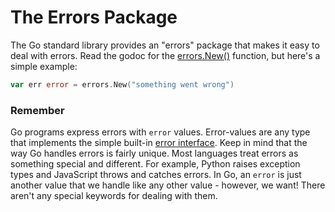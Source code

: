 # The Errors Package

The Go standard library provides an "errors" package that makes it easy to deal with errors. Read the godoc for the [errors.New()](https://pkg.go.dev/errors#New) function, but here's a simple example:

```go
var err error = errors.New("something went wrong")
```

### Remember

Go programs express errors with `error` values. Error-values are any type that implements the simple built-in [error interface](https://blog.golang.org/error-handling-and-go). Keep in mind that the way Go handles errors is fairly unique. Most languages treat errors as something special and different. For example, Python raises exception types and JavaScript throws and catches errors. In Go, an `error` is just another value that we handle like any other value - however, we want! There aren't any special keywords for dealing with them.
